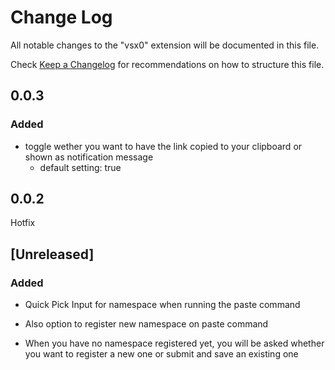 # Change Log

All notable changes to the "vsx0" extension will be documented in this file.

Check [Keep a Changelog](http://keepachangelog.com/) for recommendations on how to structure this file.

## 0.0.3

### Added

- toggle wether you want to have the link copied to your clipboard or shown as notification message
    - default setting: true

## 0.0.2

Hotfix

## [Unreleased]

### Added

- Quick Pick Input for namespace when running the paste command
- Also option to register new namespace on paste command

- When you have no namespace registered yet, you will be asked whether you want to register a new one or submit and save an existing one